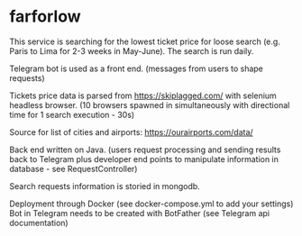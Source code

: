 # farforlow
This service is searching for the lowest ticket price for loose search (e.g. Paris to Lima for 2-3 weeks in May-June).
The search is run daily.

Telegram bot is used as a front end. (messages from users to shape requests)

Tickets price data is parsed from https://skiplagged.com/ with selenium headless browser. (10 browsers spawned in simultaneously with directional time for 1 search execution - 30s)

Source for list of cities and airports: https://ourairports.com/data/

Back end written on Java. (users request processing and sending results back to Telegram plus developer end points to manipulate information in database - see RequestController)

Search requests information is storied in mongodb.


Deployment through Docker (see docker-compose.yml to add your settings)
Bot in Telegram needs to be created with BotFather (see Telegram api documentation)
